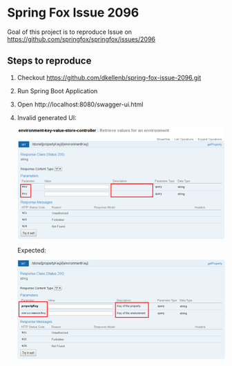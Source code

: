 # Spring Fox Issue 2096

Goal of this project is to reproduce Issue on https://github.com/springfox/springfox/issues/2096

## Steps to reproduce

1. Checkout https://github.com/dkellenb/spring-fox-issue-2096.git
1. Run Spring Boot Application
1. Open http://localhost:8080/swagger-ui.html
1. Invalid generated UI:

   ![actual.png](actual.png)

   Expected:

   ![expected.png](expected.png)



